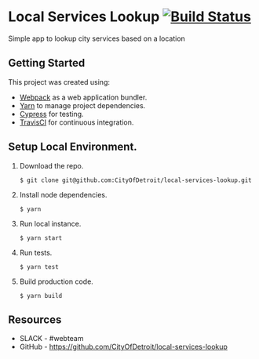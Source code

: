 # Local Services Lookup [![Build Status](https://app.travis-ci.com/CityOfDetroit/local-services-lookup.svg?branch=dev)](https://travis-ci.com/CityOfDetroit/local-services-lookup)
Simple app to lookup city services based on a location

## Getting Started

This project was created using:
 - [Webpack](https://webpack.js.org/) as a web application bundler.
 - [Yarn](https://classic.yarnpkg.com/en/) to manage project dependencies.
 - [Cypress](https://www.cypress.io/) for testing.
 - [TravisCI](https://www.travis-ci.com/) for continuous integration.

## Setup Local Environment.

1. Download the repo.
    ```
    $ git clone git@github.com:CityOfDetroit/local-services-lookup.git
    ```
2. Install node dependencies.

    ```
    $ yarn
    ```

3. Run local instance.
    ```
    $ yarn start
    ```

4. Run tests.
    ```
    $ yarn test
    ```

5. Build production code.
    ```
    $ yarn build
    ```
## Resources

* SLACK - #webteam
* GitHub - https://github.com/CityOfDetroit/local-services-lookup
